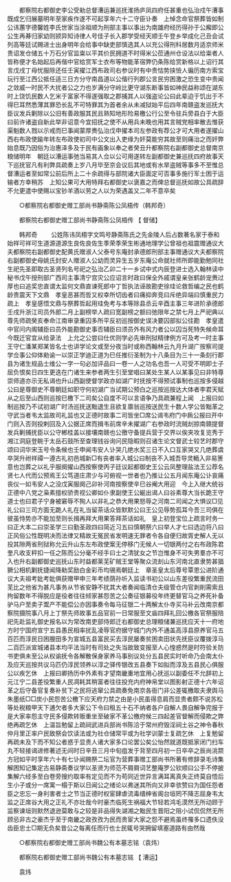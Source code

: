 <!-- { "loadSidebar": true } -->
　　都察院右都御史李公受勑总督漕运兼巡抚淮扬庐凤四府任甚重也弘治戍午漕事既成乞归展墓明年至家疾作遂不可起享年六十二守臣讣奏　上悼念命官祭葬皆如制公讳蕙字德馨姓李氏世家当涂祖顺为刑部主事以事出为南雄府经历得孙于公廨即公公生再朞归家幼则颕异知诗律人号佳子长入郡学受经天顺壬午登乡举成化己丑会试列高等廷试赐进士出身明年会给事中缺吏部慎选其人以充公得刑科居数月适京师米贵诏发仓储五十万石分官监粜以平其价民拥道不时得米公莅通州仓设法以给粜者人皆称便才名始起后再偕中官给赏军士衣布等物能革宿弊仍条陈给赏新格以上诏行其言戊戌丁母忧服除还任壬寅擢江西布政司右参议时有中贵怙势挟憸人徧历南方索宝玩行至江西公抵任适三日方分守南昌道以公偕行列郡公言民穷困激之恐生变中贵闻之敛威一时民不大扰者公之力也岁满分守岭比更守湖东断事皆如神民益称颂在湖东时上饶饥民数人乞米于富家不得遂强取之郡捕其人以强盗论公曰此辈迫于饥出于不得巳耳然悉薄其罪恐长乱不可特罪其为首者余从未减狱始平后四年南赣盗发巡抚大臣议发兵剿除以公旧有善政服其民且熟知地形险易檄公行公至令驻兵旁县白于大臣曰前许诸盗自新此举非诏意今宜招抚之使不从用兵未晚也用其言贼党相率散去惟获渠魁数人戮以示戒而巳事闻蒙厚赉弘治戊申擢本司左参政有荐公才可大用者遂擢山西右布政使踰年转左布政使初司中公文出入吏缘为奸莫能穷其故至则痛治之而奸弊始息既乃因俗为治惠泽多及于民有画象以奉之者癸丑升都察院右副都御史总督南京粮储明年　朝廷以漕运事弛当易其人佥以公可用遂转左副都御史兼巡抚四府故事天下巡抚官凡有利弊具疏奏上岁八月毕至京会议后其地或有水旱盗贼等事多不至惟总督漕运者至如常公前后所上二十余疏得与部院诸大臣面定可否事多施行军士困于运输者方幸稍苏　上知公果可大用特拜右都御史以褒嘉之而俾总督巡抚如故公具疏辞不允更遣中使赐以宝钞羊酒以劳之人以为荣遇盖又二年不意卒矣 

　　○都察院右都御史赠工部尚书静斋陈公凤梧传（韩邦奇） 

　　都察院右都御史赠工部尚书静斋陈公凤梧传 【 督储】 

　　韩邦奇 
　　公姓陈讳凤梧字文鸣号静斋陈氏之先金陵人后占数著名家于泰和始祥可祥可生道源道源生良佐良佐生季荣季荣生彬通地理学公曾祖也祖震赠通议大夫都察院右副都御史配黄氏赠淑人父泰号东庵封承德郎刑部主事赠通议大夫都察院右副都御史母姚氏封安人赠淑人公幼而灵异生五岁东庵公命就社师所即能勤勉同社生祀先圣即取古圣贤列名号祀之弘治乙卯二十一乡试中式内辰登进士选入翰林读中秘书戊午授刑部广西司主事清宁宫灾公应诏言时政曰保全外戚谓皇亲张鹤龄宠赉过厚也曰追奖忠直谓太监何文鼎直谏死郎中丁哲执法诬故勘吏徐珪论救哲编之民也鹤龄贵震天下文鼎　孝皇恶甚而哲又权幸所切齿者曰痛抑奔竞曰斥绝异端曰慎重民力疏上　孝皇感悟文鼎与祭葬哲起用珪免考与本等除县丞云辛酉主事三年进阶承德郎壬戌升浙江司员外郎二月上副榜举人疏曰宽副榜之额曰弛限年之禁七月上严祀典以尊先师疏癸亥奉命江南审录重囚多所平反初巡按御史误决要囚部拟公往勘　孝皇遣中官问内阁辅臣曰员外能勘御史事否辅臣曰须员外有风力者公以囚当死特失候命耳今既迁官宜从给录法　上允之公尝曰仕优则学必先审刑狱精律例方可及考一时主事王守仁潘某郑某皆名士也讲学论文或至分夜当时或称西翰林云九月升湖广按察司提学佥事公仰体勑谕一以崇正学迪正道为巳任推衍圣制为十八条目为三十一条刻行郡县为诸生规品士维公一字一句必加评品曰一卷一人之功名也吾一人可受不明即士子屈负恨矣日四生更迭在门诸生来参者两生引至堂唱曰某处生某人以某事见曰非特尊崇师道亦示无私谒也升山西副使督学政亦如湖广时抚按不得预试事制也巡按多侵越公曰是尊御史不尊朝廷如职守何初湖广当试期公预白之巡按巡按达大体者李君天赋从之后至山西则巡按巳檄下二司矣公自度不可以言语争乃具疏兼程上闻　上报曰如制巡按乃不试初湖广时汤巡抚送黜退生且欲复廪翁巡按送民生十数人学公皆黜革之守武当者韦太监故司礼监也又正德时故事二司皆坐□席公谒韦府门中扄公报曰开中门则入否则投剌回及入公据正席而揖韦前席辛未擢湖广右参政时流贼刦掠南赣提督发兵剿捕抚臣以公守郴桂盖以接壤南赣也公徼守备提兵营于交界以俟夹攻复览秀于湘江洞庭登眺于太岳石鼓所至查理钱谷询问民隐暇则召诸生论文督武士较艺时郡守颂曰词华宋玉号令条候也壬申闻韦安人讣哭几绝水奖三日不入口互家哭又几绝葬虞卒哭升祔祥禫一遵古礼初邑城新□有丧者率入城公曰制丧不入城吾导灵輀入非易箦意也岂葬之以礼乎服阕擢山西按察使丙子廷议起都御史王公云凤整理盐法王公荐名贤七人代而公预焉王公笃道庄肃少与可俯视一世者也乃推让公五月闻东庵公讣哀痛丧仪一如韦安人之没戊寅服阕己卯补河南按察使辛巳谷阉大用迎　今上入继大统谷正德中八党之枭素擅权骄贵视公卿如仆隶副使王公綖出谒人曰谷素尊大当长跪王守道士也曰君子宁身被窘辱不狥人以非礼之恭大用果怒辱之河南二司闻之大惧议□见礼公曰三司方面无跪人礼在礼当留茶话众皆默默公曰王公见辱势孤耳今吾三司俱在彼虽恃势亦不能加至则长揖再拜大用果答拜茶话如礼　皇上初登宝位上疏言时务一曰正大本二曰崇圣学三曰勤圣政四曰简近习五曰慎朝祭六曰举人才七曰选边将八曰正风俗公性既明决而法律又精故无冤民省发明速无罪者令各自便归故胥史解人无以投其隙两省刑狱称允云升山东左布政使案无停移门无候人一切银两付之右布政陈君奎凡收支秤扣一任之陈而公分毫不经手曰士之清犹女之节岂惟身不可失男羣亦不可入也升右副都御史巡抚山东时益都莱芜矿贼王堂等聚众流刦山东河南北直隶势甚猖獗公相机剿抚捷闻降勑奖励白金彩币均锡焉朝廷上　章圣皇太后尊号覃恩公进阶通议大夫祖考妣考妣俱获赠甲申三年考绩荫孙圻入监读书初公以山东差役繁重民流田芜比之他省为甚凡事务从节省安静不扰其大者奏闻临清仓夫级管仓内官剥削需索且拘留数年不得脱应是役者往往倾家甚怨苦之公奏征银募役年终更替官马之养死补备驴马户至卖子鬻产不能偿公亦因事奏令每马征银二十两解太仆寺买马补云改南京都察院摄院事八月上丁祭先师故事五品官前一日常服至文庙四拜礼回公檄各官祭服陪祀先赴监礼御史报名以为常改南吏部侍郎迁右都御史总理粮储兼巡抚应天十一府地方时宁国府宣宁五县愚民相率扰乱凌辱官府据守城门内外不通盖高淳县原养官马五百匹而淳民日困膄田多为宣城五县富民买去淳民屡奏贫困卖田状先抚臣议覆拨淳马二百匹派宣城诸县本均平法当时有司处之失当故致变报至人心惶惑然是时符验关防书吏俱未至公从权谕抚令各解散保身家养马事别议处分五县民实时听命乃会南太仆及应天巡按共议马匹仍淳民领养以淳之驿传银改五县奏下如拟而淳及五县民心俱服公以疾乞休　上报曰卿扬历中外素有才望南畿重地宜用心抚巡以副委任不允辞初上元江宁二县差役繁重人民凋耗其稍富者往往投充内府神帛堂以图影射正德十六年诏革之后守备官复奏补贫下之民将逃窜公具疏奏免南京各衙门非公差辄檄取夫隶舆马朱墨纸□□炭小民怨苦公檄下应天府力禁之由是小民虽得息肩而显贵者颇不说苏松等处税粮甲天下逋欠者多大家公下令曰租五十石不纳者各户自解人畏自解争完报于是大家率怨主守民多侵欺转贩重坐至破家不革公檄府候三四起差官督解而侵欺之弊绝再疏乞休　上温旨勉留上疏祠武进兵部尚书陈洽于常州府毁淫祠土谷之神令春秋仲月里正率户民致祭会饮读法或为社仓储常平或为社学训蒙士复疏乞休　上复勉留再疏未及下而不知公者惑于显贵人诸大家多口论罢公矣公怡然就道既抵家闭门扫车丸不轻接谒进修著述无间时日辛丑三月中旬疽发于背至四月初一日卒卒之辰尚洮颒方冠如平时享年六十有七讣闻赐祭二坛官为营葬事赠工部尚书所著有修辞录毛诗集解困知记集定古易静斋奏议学以圣贤为师范不屑屑词艺整庵罗公钦顺曰公手不停披集解六经多至白卷旁搜约取率有定见而不为苟同近世异言满耳离真失正终莫自悟后生小子或分一席寓一榻于斯以日闻公之绪论以弗迷其所向又非幸欤赞曰为国任怨者臣之忠忘一身利害者士之节当正德时权宦肆虐流毒缙绅省阁台垣罔不降志屈身韦太监之正席谷大用之正礼不亦壮哉今时豪杰临死生祸福大节轻若鸿毛漠然无所动顾于监察谏垣则默然退逊莫敢与之较是非品得失湖湘之黜民生晋阳之阻小试侃侃然无所顾忌非古之豪杰乎至于南畿之政孜孜为民而贵宦大家之怨不避焉虽终罹多口遗佚没齿臣忠士□期无负矣昔公之每离任而行也士民辄号哭拥留填塞道路有由然哉 

　　○都察院右都御史赠工部尚书魏公有本墓志铭（袁炜） 

　　都察院右都御史赠工部尚书魏公有本墓志铭 【 漕运】 

　　袁炜 
